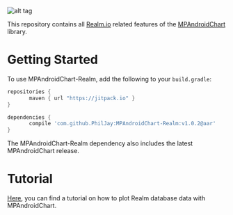 
![alt tag](https://raw.github.com/PhilJay/MPAndroidChart-Realm/master/design/feature_graphic.png)

This repository contains all [Realm.io](http://realm.io) related features of the [MPAndroidChart](https://github.com/PhilJay/MPAndroidChart) library.

# Getting Started

To use MPAndroidChart-Realm, add the following to your `build.gradle`:
 ```gradle
repositories {
	    maven { url "https://jitpack.io" }
}

dependencies {
	    compile 'com.github.PhilJay:MPAndroidChart-Realm:v1.0.2@aar'
}
```

The MPAndroidChart-Realm dependency also includes the latest MPAndroidChart release.

# Tutorial

[Here](https://github.com/PhilJay/MPAndroidChart-Realm/wiki/Realm.io-database-integration), you can find a tutorial on how to plot Realm database data with MPAndroidChart.
